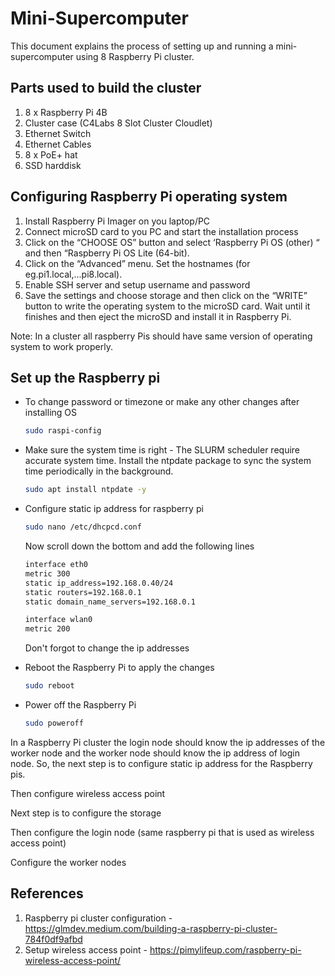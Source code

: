 # Mini-Supercomputer

This document explains the process of setting up and running a mini-supercomputer using 8 Raspberry Pi cluster.
 
## Parts used to build the cluster
1. 8 x Raspberry Pi 4B
2. Cluster case (C4Labs 8 Slot Cluster Cloudlet)
3. Ethernet Switch
4. Ethernet Cables
5. 8 x PoE+ hat
6. SSD harddisk

## Configuring Raspberry Pi operating system
1. Install Raspberry Pi Imager on you laptop/PC
2. Connect microSD card to you PC and start the installation process
3. Click on the “CHOOSE OS” button and select ‘Raspberry Pi OS (other) “ and then “Raspberry Pi OS Lite (64-bit).
4. Click on the “Advanced” menu. Set the hostnames (for eg.pi1.local,...pi8.local). 
5. Enable SSH server and setup username and password
6. Save the settings and choose storage and then click on the “WRITE” button to write the operating system to the microSD card. Wait until it finishes and then eject the microSD and install it in Raspberry Pi.

Note: In a cluster all raspberry Pis should have same version of operating system to work properly. 

## Set up the Raspberry pi

* To change password or timezone or make any other changes after installing OS
    ```bash
   sudo raspi-config
    ```

* Make sure the system time is right - The SLURM scheduler require accurate system time. Install the ntpdate package to sync the system time periodically in the background.
    ```bash
   sudo apt install ntpdate -y
    ```

* Configure static ip address for raspberry pi
    ```bash
    sudo nano /etc/dhcpcd.conf
    ```

    Now scroll down the bottom and add the following lines
    ```bash
    interface eth0
    metric 300
    static ip_address=192.168.0.40/24
    static routers=192.168.0.1
    static domain_name_servers=192.168.0.1

    interface wlan0
    metric 200
    ```
    Don't forgot to change the ip addresses

* Reboot the Raspberry Pi to apply the changes
    ```bash
    sudo reboot
    ```

* Power off the Raspberry Pi
    ```bash
    sudo poweroff
    ```
In a Raspberry Pi cluster the login node should know the ip addresses of the worker node and the worker node should know the ip address of login node. So, the next step is to configure static ip address for the Raspberry pis.

Then configure wireless access point

Next step is to configure the storage

Then configure the login node (same raspberry pi that is used as wireless access point)

Configure the worker nodes

## References 
1. Raspberry pi cluster configuration - https://glmdev.medium.com/building-a-raspberry-pi-cluster-784f0df9afbd
2. Setup wireless access point - https://pimylifeup.com/raspberry-pi-wireless-access-point/

